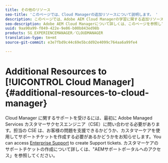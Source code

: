 ```yaml
---
title: その他のリソース
seo-title: 'このページでは、Cloud Managerの追加リソースについて説明します。 '
description: このページでは、Adobe AEM Cloud Managerの学習に関する追加リソースを紹介します。
seo-description: Adobe AEM Cloud Managerについて詳しくは、このページを参照してください。
uuid: 9aa90a99-f049-422e-9e06-b00b843ed98b
products: SG_EXPERIENCEMANAGER／CLOUDMANAGER
translation-type: tm+mt
source-git-commit: e3e7fbd9c44c69e5bcdd92e4099c764aa6a99fe4

---
```



# Additional Resources to [!UICONTROL Cloud Manager]{#additional-resources-to-cloud-manager}

Cloud Manager に関するサポートを受けるには、最初に Adobe Managed Services カスタマーサクセスエンジニア（CSE）に問い合わせる必要があります。担当の CSE は、お客様の問題を支援できるかどうか、カスタマーケアを使用してサポートチケットを作成する必要があるかどうかをお知らせします。You can access [Enterprise Support](https://helpx.adobe.com/contact/enterprise-support.ec.html) to create Support tickets. カスタマーケアのサポートチケットの作成について詳しくは、&quot;AEMサポートポータルへのアクセス」を参照してください。

